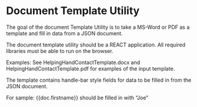 # Document Template Utility

The goal of the document Template Utility is to take a MS-Word or PDF as a template and fill in data from a JSON document.

The document template utility should be a REACT application. All required libraries must be able to run on the browser.

Examples:
See HelpingHandContactTemplate.docx and HelpingHandContactTemplate.pdf for examples of the input template.

The template contains handle-bar style fields for data to be filled in from the JSON document.

For sample: {{doc.firstname}} should be filled in with “Joe”
